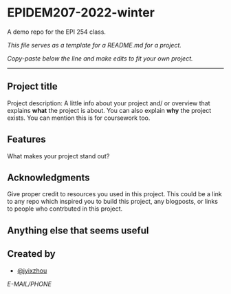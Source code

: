 # EPIDEM207-2022-winter
A demo repo for the EPI 254 class.

*This file serves as a template for a README.md for a project.*

*Copy-paste below the line and make edits to fit your own project.*

---------

## Project title
Project description: A little info about your project and/ or overview that explains **what** the project is about. You can also explain **why** the project exists. You can mention this is for coursework too. 

## Features
What makes your project stand out?

## Acknowledgments
Give proper credit to resources you used in this project. This could be a link to any repo which inspired you to build this project, any blogposts, or links to people who contrbuted in this project. 

## Anything else that seems useful


## Created by
* [@jyixzhou](https://github.com/jyixzhou)

*E-MAIL/PHONE*
